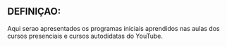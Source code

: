 ## DEFINIÇAO:
Aqui serao apresentados os programas iniciais aprendidos nas aulas dos cursos presenciais e cursos autodidatas do YouTube.
